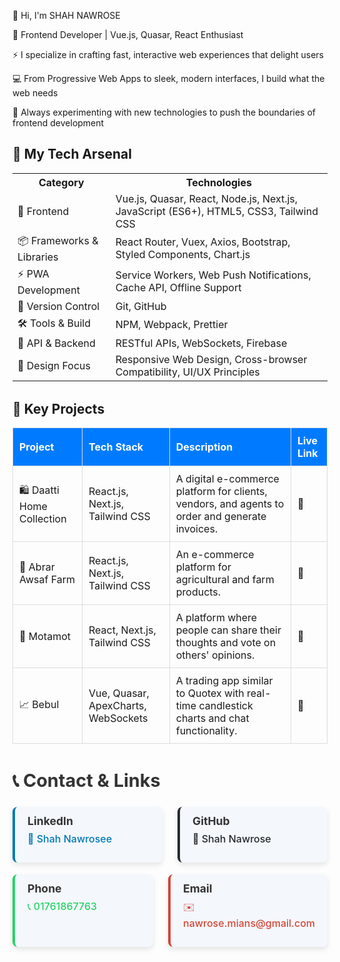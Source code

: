 👋 Hi, I'm SHAH NAWROSE

🎨 Frontend Developer | Vue.js, Quasar, React Enthusiast

⚡ I specialize in crafting fast, interactive web experiences that delight users

💻 From Progressive Web Apps to sleek, modern interfaces, I build what the web needs

🌱 Always experimenting with new technologies to push the boundaries of frontend development





<div class="container">
    <h2>🚀 My Tech Arsenal</h2>
    <table>
        <tr>
            <th>Category</th>
            <th>Technologies</th>
        </tr>
        <tr>
            <td>🎨 Frontend</td>
            <td>Vue.js, Quasar, React, Node.js, Next.js, JavaScript (ES6+), HTML5, CSS3, Tailwind CSS</td>
        </tr>
        <tr>
            <td>📦 Frameworks & Libraries</td>
            <td>React Router, Vuex, Axios, Bootstrap, Styled Components, Chart.js</td>
        </tr>
        <tr>
            <td>⚡ PWA Development</td>
            <td>Service Workers, Web Push Notifications, Cache API, Offline Support</td>
        </tr>
        <tr>
            <td>🔗 Version Control</td>
            <td>Git, GitHub</td>
        </tr>
        <tr>
            <td>🛠️ Tools & Build</td>
            <td>NPM, Webpack, Prettier</td>
        </tr>
        <tr>
            <td>🔌 API & Backend</td>
            <td>RESTful APIs, WebSockets, Firebase</td>
        </tr>
        <tr>
            <td>🎯 Design Focus</td>
            <td>Responsive Web Design, Cross-browser Compatibility, UI/UX Principles</td>
        </tr>
    </table>
</div>


<div  style="margin-top: 2rem;">
  <h2>🚀 Key Projects</h2>
<table style="width:100%; border-collapse: collapse; text-align: left;">
  <tr style="background: #007bff; color: white;">
    <th style="padding: 10px; border: 1px solid #ddd;">Project</th>
    <th style="padding: 10px; border: 1px solid #ddd;">Tech Stack</th>
    <th style="padding: 10px; border: 1px solid #ddd;">Description</th>
    <th style="padding: 10px; border: 1px solid #ddd;">Live Link</th>
  </tr>
  <tr>
    <td style="padding: 10px; border: 1px solid #ddd;">🛍️ Daatti Home Collection</td>
    <td style="padding: 10px; border: 1px solid #ddd;">React.js, Next.js, Tailwind CSS</td>
    <td style="padding: 10px; border: 1px solid #ddd;">A digital e-commerce platform for clients, vendors, and agents to order and generate invoices.</td>
    <td style="padding: 10px; border: 1px solid #ddd;"><a href="https://daattihomecollection.com" target="_blank" style="text-decoration: none;">🔗</a></td>
  </tr>
  <tr>
    <td style="padding: 10px; border: 1px solid #ddd;">🌾 Abrar Awsaf Farm</td>
    <td style="padding: 10px; border: 1px solid #ddd;">React.js, Next.js, Tailwind CSS</td>
    <td style="padding: 10px; border: 1px solid #ddd;">An e-commerce platform for agricultural and farm products.</td>
    <td style="padding: 10px; border: 1px solid #ddd;"><a href="https://abrarawsafagrofarm.com" target="_blank" style="text-decoration: none;">🔗</a></td>
  </tr>
  <tr>
    <td style="padding: 10px; border: 1px solid #ddd;">💬 Motamot</td>
    <td style="padding: 10px; border: 1px solid #ddd;">React, Next.js, Tailwind CSS</td>
    <td style="padding: 10px; border: 1px solid #ddd;">A platform where people can share their thoughts and vote on others' opinions.</td>
    <td style="padding: 10px; border: 1px solid #ddd;"><a href="https://motamot.io" target="_blank" style="text-decoration: none;">🔗</a></td>
  </tr>
  <tr>
    <td style="padding: 10px; border: 1px solid #ddd;">📈 Bebul</td>
    <td style="padding: 10px; border: 1px solid #ddd;">Vue, Quasar, ApexCharts, WebSockets</td>
    <td style="padding: 10px; border: 1px solid #ddd;">A trading app similar to Quotex with real-time candlestick charts and chat functionality.</td>
    <td style="padding: 10px; border: 1px solid #ddd; text-decoration:none"><a  href="https://bebul.pro" target="_blank" style="text-decoration: none;">🔗</a></td>
  </tr>
</table>
</div>

<div style="margin-top: 2rem;">
  <h2 style="font-size: 1.8rem; font-weight: bold; color: #333;">📞 Contact & Links</h2>
  <div style="margin-top: 1.5rem;">

  
   <div style="display: flex; gap: 1.5rem; margin-bottom: 1.2rem;">

    
   <div style="background-color: #f4f7fc; border-left: 4px solid #0077b5; padding: 12px 20px; border-radius: 8px; box-shadow: 0 4px 8px rgba(0, 0, 0, 0.1); flex: 1;">
        <strong style="font-size: 1.1rem; color: #333;">LinkedIn</strong>
        <p style="margin-top: 8px; font-size: 1rem; color: #555;">
          <a href="https://www.linkedin.com/shah-nawrose" target="_blank" style="color: #0077b5; text-decoration: none; font-weight: 500;">🔗 Shah Nawrosee</a>
        </p>
      </div>

 
   <div style="background-color: #f4f7fc; border-left: 4px solid #24292f; padding: 12px 20px; border-radius: 8px; box-shadow: 0 4px 8px rgba(0, 0, 0, 0.1); flex: 1;">
        <strong style="font-size: 1.1rem; color: #333;">GitHub</strong>
        <p style="margin-top: 8px; font-size: 1rem; color: #555;">
          <a href="https://github.com/shahnawroz" target="_blank" style="color: #24292f; text-decoration: none; font-weight: 500;">🔗 Shah Nawrose</a>
        </p>
      </div>
    </div>

<div style="display: flex; gap: 1.5rem;">

   
   <div style="background-color: #f4f7fc; border-left: 4px solid #25d366; padding: 12px 20px; border-radius: 8px; box-shadow: 0 4px 8px rgba(0, 0, 0, 0.1); flex: 1;">
        <strong style="font-size: 1.1rem; color: #333;">Phone</strong>
        <p style="margin-top: 8px; font-size: 1rem; color: #555;">
          <a href="tel:+8801761867763" style="color: #25d366; text-decoration: none; font-weight: 500;">📞 01761867763</a>
        </p>
      </div>
      <div style="background-color: #f4f7fc; border-left: 4px solid #d44638; padding: 12px 20px; border-radius: 8px; box-shadow: 0 4px 8px rgba(0, 0, 0, 0.1); flex: 1;">
        <strong style="font-size: 1.1rem; color: #333;">Email</strong>
        <p style="margin-top: 8px; font-size: 1rem; color: #555;">
          <a href="mailto:nawrose.mians@gmail.com" style="color: #d44638; text-decoration: none; font-weight: 500;">✉️ nawrose.mians@gmail.com</a>
        </p>
      </div>
    </div>

  </div>
</div>









